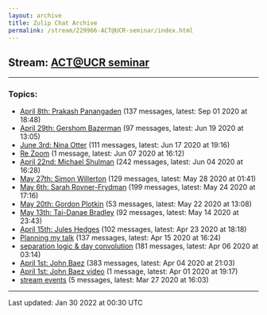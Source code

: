 ```yaml
---
layout: archive
title: Zulip Chat Archive
permalink: /stream/229966-ACT@UCR-seminar/index.html
---
```


## Stream: [ACT@UCR seminar](https://mattecapu.github.io/ct-zulip-archive/stream/229966-ACT@UCR-seminar/index.html)
---

### Topics:

* [April 8th: Prakash Panangaden](topic/April.208th.3A.20Prakash.20Panangaden.html) (137 messages, latest: Sep 01 2020 at 18:48)
* [April 29th: Gershom Bazerman](topic/April.2029th.3A.20Gershom.20Bazerman.html) (97 messages, latest: Jun 19 2020 at 13:05)
* [June 3rd: Nina Otter](topic/June.203rd.3A.20Nina.20Otter.html) (111 messages, latest: Jun 17 2020 at 19:16)
* [Re Zoom](topic/Re.20Zoom.html) (1 message, latest: Jun 07 2020 at 16:12)
* [April 22nd: Michael Shulman](topic/April.2022nd.3A.20Michael.20Shulman.html) (242 messages, latest: Jun 04 2020 at 16:28)
* [May 27th: Simon Willerton](topic/May.2027th.3A.20Simon.20Willerton.html) (129 messages, latest: May 28 2020 at 01:41)
* [May 6th: Sarah Rovner-Frydman](topic/May.206th.3A.20Sarah.20Rovner-Frydman.html) (199 messages, latest: May 24 2020 at 17:16)
* [May 20th: Gordon Plotkin](topic/May.2020th.3A.20Gordon.20Plotkin.html) (53 messages, latest: May 22 2020 at 13:08)
* [May 13th: Tai-Danae Bradley](topic/May.2013th.3A.20Tai-Danae.20Bradley.html) (92 messages, latest: May 14 2020 at 23:43)
* [April 15th: Jules Hedges](topic/April.2015th.3A.20Jules.20Hedges.html) (102 messages, latest: Apr 23 2020 at 18:18)
* [Planning my talk](topic/Planning.20my.20talk.html) (137 messages, latest: Apr 15 2020 at 16:24)
* [separation logic & day convolution](topic/separation.20logic.20.26.20day.20convolution.html) (181 messages, latest: Apr 06 2020 at 03:14)
* [April 1st: John Baez](topic/April.201st.3A.20John.20Baez.html) (383 messages, latest: Apr 04 2020 at 21:03)
* [April 1st: John Baez video](topic/April.201st.3A.20John.20Baez.20video.html) (1 message, latest: Apr 01 2020 at 19:17)
* [stream events](topic/stream.20events.html) (5 messages, latest: Mar 27 2020 at 16:03)

<hr><p>Last updated: Jan 30 2022 at 00:30 UTC</p>